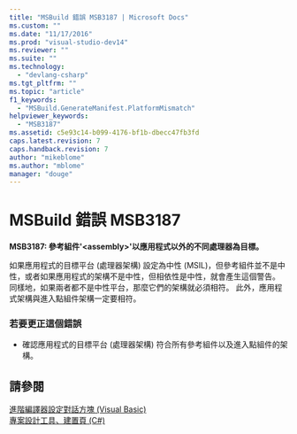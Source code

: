 ```yaml
---
title: "MSBuild 錯誤 MSB3187 | Microsoft Docs"
ms.custom: ""
ms.date: "11/17/2016"
ms.prod: "visual-studio-dev14"
ms.reviewer: ""
ms.suite: ""
ms.technology: 
  - "devlang-csharp"
ms.tgt_pltfrm: ""
ms.topic: "article"
f1_keywords: 
  - "MSBuild.GenerateManifest.PlatformMismatch"
helpviewer_keywords: 
  - "MSB3187"
ms.assetid: c5e93c14-b099-4176-bf1b-dbecc47fb3fd
caps.latest.revision: 7
caps.handback.revision: 7
author: "mikeblome"
ms.author: "mblome"
manager: "douge"
---
```

# MSBuild 錯誤 MSB3187
**MSB3187: 參考組件'\<assembly\>'以應用程式以外的不同處理器為目標。**  
  
 如果應用程式的目標平台 \(處理器架構\) 設定為中性 \(MSIL\)，但參考組件並不是中性，或者如果應用程式的架構不是中性，但相依性是中性，就會產生這個警告。  同樣地，如果兩者都不是中性平台，那麼它們的架構就必須相符。  此外，應用程式架構與進入點組件架構一定要相符。  
  
### 若要更正這個錯誤  
  
-   確認應用程式的目標平台 \(處理器架構\) 符合所有參考組件以及進入點組件的架構。  
  
## 請參閱  
 [進階編譯器設定對話方塊 \(Visual Basic\)](../ide/reference/advanced-compiler-settings-dialog-box-visual-basic.md)   
 [專案設計工具、建置頁 \(C\#\)](../ide/reference/build-page-project-designer-csharp.md)